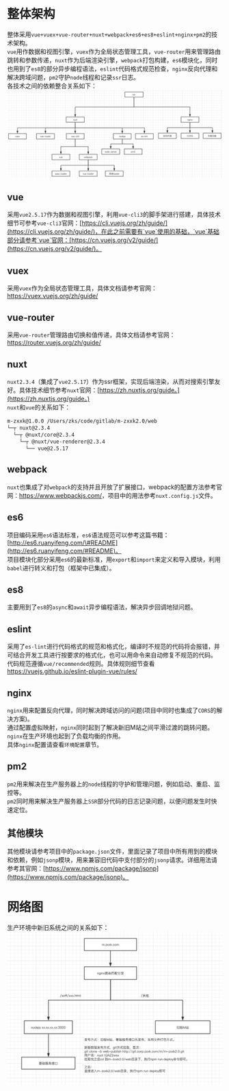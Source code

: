 # 整体架构
整体采用`vue+vuex+vue-router+nuxt+webpack+es6+es8+eslint+nginx+pm2`的技术架构。  
`vue`用作数据和视图引擎，`vuex`作为全局状态管理工具，`vue-router`用来管理路由跳转和参数传递，`nuxt`作为后端渲染引擎，`webpack`打包构建，`es6`模块化，同时也用到了`es8`的部分异步编程语法，`eslint`代码格式规范检查，`nginx`反向代理和解决跨域问题，`pm2`守护`node`线程和记录`ssr`日志。  
各技术之间的依赖整合关系如下：
![](../assets/img/network.png)
## vue
采用`vue2.5.17`作为数据和视图引擎，利用`vue-cli3`的脚手架进行搭建，具体技术细节可参考`vue-cli3`官网：[https://cli.vuejs.org/zh/guide/](https://cli.vuejs.org/zh/guide/)，在此之前需要有`vue`使用的基础，`vue`基础部分请参考`vue`官网：[https://cn.vuejs.org/v2/guide/](https://cn.vuejs.org/v2/guide/)。 
## vuex
采用`vuex`作为全局状态管理工具，具体文档请参考官网：<https://vuex.vuejs.org/zh/guide/> 
## vue-router
采用`vue-router`管理路由切换和值传递，具体文档请参考官网：<https://router.vuejs.org/zh/guide/>
## nuxt
`nuxt2.3.4`（集成了`vue2.5.17`）作为ssr框架，实现后端渲染，从而对搜索引擎友好。具体技术细节参考`nuxt`官网：[https://zh.nuxtjs.org/guide。](https://zh.nuxtjs.org/guide。)  
`nuxt`和`vue`的关系如下：  
``` 
m-zxxk@1.0.0 /Users/zks/code/gitlab/m-zxxk2.0/web  
└─┬ nuxt@2.3.4  
  └─┬ @nuxt/core@2.3.4  
    └─┬ @nuxt/vue-renderer@2.3.4  
      └── vue@2.5.17
```
## webpack
`nuxt`也集成了对`webpack`的支持并且开放了扩展接口，webpack的配置方法参考官网：<https://www.webpackjs.com/>，项目中的用法参考`nuxt.config.js`文件。
## es6
项目编码采用`es6`语法标准，`es6`语法规范可以参考这篇书籍：[http://es6.ruanyifeng.com/\#README](http://es6.ruanyifeng.com/#README)。  
项目模块化部分采用`es6`的最新标准，用`export`和`import`来定义和导入模块，利用`babel`进行转义和打包（框架中已集成）。
## es8
主要用到了`es8`的`async`和`await`异步编程语法，解决异步回调地狱问题。
## eslint
采用了`es-lint`进行代码格式的规范和格式化，编译时不规范的代码将会报错，并可结合开发工具进行按要求的格式化，也可以用命令来自动修复不规范的代码。  
代码规范遵循`vue/recommended`规则。具体规则细节查看<https://vuejs.github.io/eslint-plugin-vue/rules/>  
## nginx
`nginx`用来配置反向代理，同时解决跨域访问的问题(项目中同时也集成了`CORS`的解决方案)。  
通过配置虚拟映射，`nginx`同时起到了解决新旧M站之间平滑过渡的跳转问题。
`nginx`在生产环境也起到了负载均衡的作用。  
具体`nginx`配置请查看`环境配置`章节。
## pm2
`pm2`用来解决在生产服务器上的`node`线程的守护和管理问题，例如启动、重启、监控等。  
`pm2`同时用来解决生产服务器上`SSR`部分代码的日志记录问题，以便问题发生时快速定位。
## 其他模块
其他模块请参考项目中的`package.json`文件，里面记录了项目中所有用到的模块和依赖，例如`jsonp`模块，用来兼容旧代码中支付部分的`jsonp`请求。详细用法请参考其官网：[https://www.npmjs.com/package/jsonp](https://www.npmjs.com/package/jsonp)。

# 网络图
生产环境中新旧系统之间的关系如下：  
![](../.gitbook/assets/m-zxxk2.0-network.jpg) 


